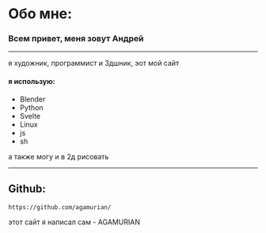 <div class="container my-5">

# Обо мне:

### Всем привет, меня зовут Андрей

---
я художник, программист и 3дшник, эот мой сайт

#### я использую:
- Blender
- Python
- Svelte
- Linux
- js
- sh
 
а также могу и в 2д рисовать

---

## Github:
```
https://github.com/agamurian/
```

этот сайт я написал сам - AGAMURIAN

</div>
